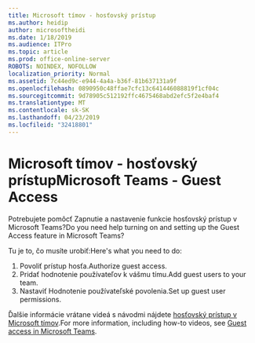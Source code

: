 ```yaml
---
title: Microsoft tímov - hosťovský prístup
ms.author: heidip
author: microsoftheidi
ms.date: 1/18/2019
ms.audience: ITPro
ms.topic: article
ms.prod: office-online-server
ROBOTS: NOINDEX, NOFOLLOW
localization_priority: Normal
ms.assetid: 7c44ed9c-e944-4a4a-b36f-81b637131a9f
ms.openlocfilehash: 0890950c48ffae7cfc13c641446088819f1cf04c
ms.sourcegitcommit: 9d78905c512192ffc4675468abd2efc5f2e4baf4
ms.translationtype: MT
ms.contentlocale: sk-SK
ms.lasthandoff: 04/23/2019
ms.locfileid: "32418801"
---
```

# <a name="microsoft-teams---guest-access"></a><span data-ttu-id="c3c01-102">Microsoft tímov - hosťovský prístup</span><span class="sxs-lookup"><span data-stu-id="c3c01-102">Microsoft Teams - Guest Access</span></span>

<span data-ttu-id="c3c01-103">Potrebujete pomôcť Zapnutie a nastavenie funkcie hosťovský prístup v Microsoft Teams?</span><span class="sxs-lookup"><span data-stu-id="c3c01-103">Do you need help turning on and setting up the Guest Access feature in Microsoft Teams?</span></span>

<span data-ttu-id="c3c01-104">Tu je to, čo musíte urobiť:</span><span class="sxs-lookup"><span data-stu-id="c3c01-104">Here's what you need to do:</span></span>

1. <span data-ttu-id="c3c01-105">Povoliť prístup hosťa.</span><span class="sxs-lookup"><span data-stu-id="c3c01-105">Authorize guest access.</span></span>
1. <span data-ttu-id="c3c01-106">Pridať hodnotenie používateľov k vášmu tímu.</span><span class="sxs-lookup"><span data-stu-id="c3c01-106">Add guest users to your team.</span></span>
1. <span data-ttu-id="c3c01-107">Nastaviť Hodnotenie používateľské povolenia.</span><span class="sxs-lookup"><span data-stu-id="c3c01-107">Set up guest user permissions.</span></span>

<span data-ttu-id="c3c01-108">Ďalšie informácie vrátane videá s návodmi nájdete [hosťovský prístup v Microsoft tímov](https://docs.microsoft.com/en-us/microsoftteams/guest-access).</span><span class="sxs-lookup"><span data-stu-id="c3c01-108">For more information, including how-to videos, see [Guest access in Microsoft Teams](https://docs.microsoft.com/en-us/microsoftteams/guest-access).</span></span>

